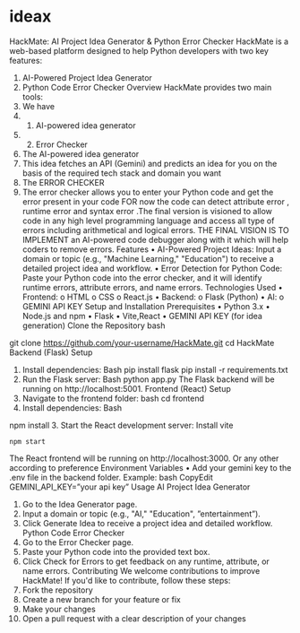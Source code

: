 # ideax
HackMate: AI Project Idea Generator & Python Error Checker
HackMate is a web-based platform designed to help Python developers with two key features:
1.	AI-Powered Project Idea Generator
2.	Python Code Error Checker
Overview
HackMate provides two main tools:
1.	We have
2.	1)	AI-powered idea generator
3.	2)	Error Checker
4.	The AI-powered idea generator 
5.	This idea fetches an API (Gemini) and predicts an idea for you on the basis of the required tech stack and domain you want
6.	The ERROR CHECKER
7.	The error checker allows you to enter your Python code and get the error present in your code FOR now the code can detect attribute error , runtime error and syntax error .The final version is visioned to allow code in any high level programming language and access all type of errors including arithmetical and logical errors. THE FINAL VISION IS TO IMPLEMENT an AI-powered code debugger along with it which will help coders to remove errors.
Features
•	AI-Powered Project Ideas:
Input a domain or topic (e.g., "Machine Learning," "Education") to receive a detailed project idea and workflow.
•	Error Detection for Python Code:
Paste your Python code into the error checker, and it will identify runtime errors, attribute errors, and name errors.
Technologies Used
•	Frontend:
o	HTML
o	CSS
o	React.js
•	Backend:
o	Flask (Python)
•	AI:
o	GEMINI API KEY
Setup and Installation
Prerequisites
•	Python 3.x
•	Node.js and npm
•	Flask
•	Vite,React
•	GEMINI API KEY (for idea generation)
Clone the Repository
bash

git clone https://github.com/your-username/HackMate.git
cd HackMate
Backend (Flask) Setup
1.	Install dependencies:
Bash
pip install flask
pip install -r requirements.txt
2.	Run the Flask server:
Bash
python app.py
The Flask backend will be running on http://localhost:5001.
Frontend (React) Setup
1.	Navigate to the frontend folder:
bash
cd frontend
2.	Install dependencies:
Bash

npm install
3.	Start the React development server:
Install vite

    npm start
The React frontend will be running on http://localhost:3000.                 Or any other according to preference
Environment Variables
•	Add your gemini key to the .env file in the backend folder. Example:
bash
CopyEdit
GEMINI_API_KEY=”your api key”
Usage
AI Project Idea Generator
1.	Go to the Idea Generator page.
2.	Input a domain or topic (e.g., "AI," "Education", ”entertainment”).
3.	Click Generate Idea to receive a project idea and detailed workflow.
Python Code Error Checker
1.	Go to the Error Checker page.
2.	Paste your Python code into the provided text box.
3.	Click Check for Errors to get feedback on any runtime, attribute, or name errors.
Contributing
We welcome contributions to improve HackMate! If you'd like to contribute, follow these steps:
1.	Fork the repository
2.	Create a new branch for your feature or fix
3.	Make your changes
4.	Open a pull request with a clear description of your changes

